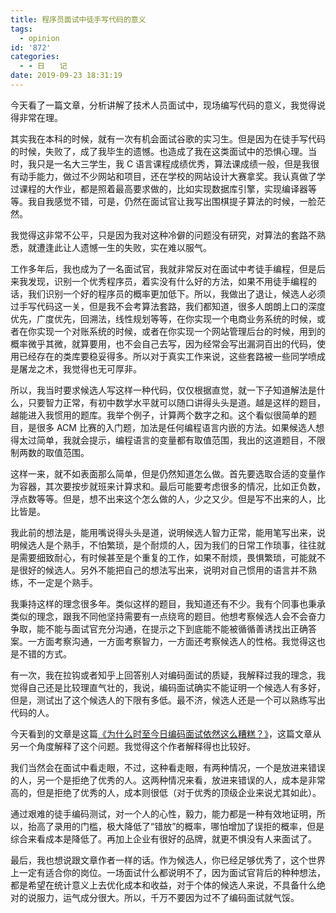 ```yaml
---
title: 程序员面试中徒手写代码的意义
tags:
  - opinion
id: '872'
categories:
  - - 日　　记
date: 2019-09-23 18:31:19
---
```


今天看了一篇文章，分析讲解了技术人员面试中，现场编写代码的意义，我觉得说得非常在理。

其实我在本科的时候，就有一次有机会面试谷歌的实习生。但是因为在徒手写代码的时候，失败了，成了我毕生的遗憾。也造成了我在这类面试中的恐惧心理。当时，我只是一名大三学生，我 C 语言课程成绩优秀，算法课成绩一般，但是我很有动手能力，做过不少网站和项目，还在学校的网站设计大赛拿奖。我认真做了学过课程的大作业，都是照着最高要求做的，比如实现数据库引擎，实现编译器等等。我自我感觉不错，可是，仍然在面试官让我写出围棋提子算法的时候，一脸茫然。

我觉得这非常不公平，只是因为我对这种冷僻的问题没有研究，对算法的套路不熟悉，就遭逢此让人遗憾一生的失败，实在难以服气。

工作多年后，我也成为了一名面试官，我就非常反对在面试中考徒手编程，但是后来我发现，识别一个优秀程序员，着实没有什么好的方法，如果不用徒手编程的话，我们识别一个好的程序员的概率更加低下。所以，我做出了退让，候选人必须过手写代码这一关，但是我不会考算法套路，我们都知道，很多人朗朗上口的深度优先，广度优先，回溯法，线性规划等等，在你实现一个电商业务系统的时候，或者在你实现一个对账系统的时候，或者在你实现一个网站管理后台的时候，用到的概率微乎其微，就算要用，也不会自己去写，因为经常会写出漏洞百出的代码，使用已经存在的类库要稳妥得多。所以对于真实工作来说，这些套路被一些同学喷成是屠龙之术，我觉得也无可厚非。

所以，我当时要求候选人写这样一种代码，仅仅根据直觉，就一下子知道解法是什么，只要智力正常，有初中数学水平就可以随口讲得头头是道。越是这样的题目，越能进入我惯用的题库。我举个例子，计算两个数字之和。这个看似很简单的题目，是很多 ACM 比赛的入门题，加法是任何编程语言内嵌的方法。如果候选人想得太过简单，我就会提示，编程语言的变量都有取值范围，我出的这道题目，不限制两数的取值范围。

这样一来，就不如表面那么简单，但是仍然知道怎么做。首先要选取合适的变量作为容器，其次要按步就班来计算求和。最后可能要考虑很多的情况，比如正负数，浮点数等等。但是，想不出来这个怎么做的人，少之又少。但是写不出来的人，比比皆是。

我此前的想法是，能用嘴说得头头是道，说明候选人智力正常，能用笔写出来，说明候选人是个熟手，不怕繁琐，是个耐烦的人，因为我们的日常工作琐事，往往就是需要细致耐心，有时候甚至是个重复的工作，如果不耐烦，畏惧繁琐，可能就不是很好的候选人。另外不能把自己的想法写出来，说明对自己惯用的语言并不熟练，不一定是个熟手。

我秉持这样的理念很多年。类似这样的题目，我知道还有不少。我有个同事也秉承类似的理念，跟我不同他坚持需要有一点绕弯的题目。他想考察候选人会不会奋力争取，能不能与面试官充分沟通，在提示之下到底能不能被循循善诱找出正确答案。一方面考察沟通，一方面考察智力，一方面还考察候选人的性格。我觉得这也是不错的方式。

有一次，我在拉钩或者知乎上回答别人对编码面试的质疑，我解释过我的理念，我觉得自己还是比较理直气壮的，我说，编码面试确实不能证明一个候选人有多好，但是，测试出了这个候选人的下限有多低。最不济，候选人还是一个可以熟练写出代码的人。

今天看到的文章是这篇[《为什么时至今日编码面试依然这么糟糕？》](https://www.infoq.cn/article/vbWUmwCDyIxER794UJNU)，这篇文章从另一个角度解释了这个问题。我觉得这个作者解释得也比较好。

我们当然会在面试中看走眼，不过，这种看走眼，有两种情况，一个是放进来错误的人，另一个是拒绝了优秀的人。这两种情况来看，放进来错误的人，成本是非常高的，但是拒绝了优秀的人，成本则很低（对于优秀的顶级企业来说尤其如此）。

通过艰难的徒手编码测试，对一个人的心性，毅力，能力都是一种有效地证明，所以，抬高了录用的门槛，极大降低了“错放”的概率，哪怕增加了误拒的概率，但是综合来看成本是降低了。再加上企业有很好的品牌，就更不惧没有人来面试了。

最后，我也想说跟文章作者一样的话。作为候选人，你已经足够优秀了，这个世界上一定有适合你的岗位。一场面试什么都说明不了，因为面试官背后的种种想法，都是希望在统计意义上去优化成本和收益，对于个体的候选人来说，不具备什么绝对的说服力，运气成分很大。所以，千万不要因为过不了编码面试就气馁。